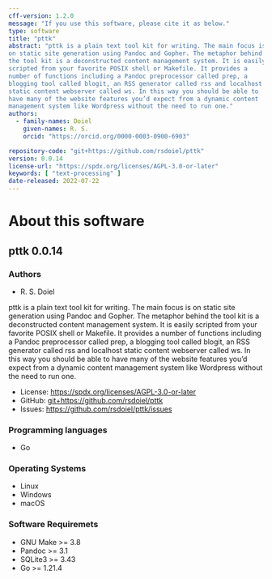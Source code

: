 ```yaml
---
cff-version: 1.2.0
message: "If you use this software, please cite it as below."
type: software
title: "pttk"
abstract: "pttk is a plain text tool kit for writing. The main focus is
on static site generation using Pandoc and Gopher. The metaphor behind
the tool kit is a deconstructed content management system. It is easily
scripted from your favorite POSIX shell or Makefile. It provides a
number of functions including a Pandoc preprocessor called prep, a
blogging tool called blogit, an RSS generator called rss and localhost
static content webserver called ws. In this way you should be able to
have many of the website features you’d expect from a dynamic content
management system like Wordpress without the need to run one."
authors:
  - family-names: Doiel
    given-names: R. S.
    orcid: "https://orcid.org/0000-0003-0900-6903"

repository-code: "git+https://github.com/rsdoiel/pttk"
version: 0.0.14
license-url: "https://spdx.org/licenses/AGPL-3.0-or-later"
keywords: [ "text-processing" ]
date-released: 2022-07-22
---
```


About this software
===================

## pttk 0.0.14

### Authors

- R. S. Doiel



pttk is a plain text tool kit for writing. The main focus is on static
site generation using Pandoc and Gopher. The metaphor behind the tool
kit is a deconstructed content management system. It is easily scripted
from your favorite POSIX shell or Makefile. It provides a number of
functions including a Pandoc preprocessor called prep, a blogging tool
called blogit, an RSS generator called rss and localhost static content
webserver called ws. In this way you should be able to have many of the
website features you’d expect from a dynamic content management system
like Wordpress without the need to run one.

- License: <https://spdx.org/licenses/AGPL-3.0-or-later>
- GitHub: <git+https://github.com/rsdoiel/pttk>
- Issues: <https://github.com/rsdoiel/pttk/issues>


### Programming languages

- Go

### Operating Systems

- Linux
- Windows
- macOS

### Software Requiremets

- GNU Make &gt;= 3.8
- Pandoc &gt;= 3.1
- SQLite3 &gt;= 3.43
- Go &gt;= 1.21.4
